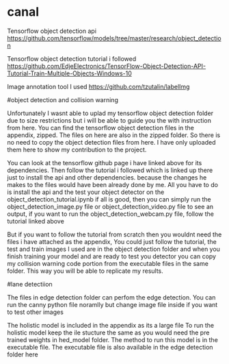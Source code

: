 # canal
Tensorflow object detection api
https://github.com/tensorflow/models/tree/master/research/object_detection

Tensorflow object detection tutorial i followed
https://github.com/EdjeElectronics/TensorFlow-Object-Detection-API-Tutorial-Train-Multiple-Objects-Windows-10

Image annotation tool I used
https://github.com/tzutalin/labelImg

#object detection and collision warning

Unfortunately I wasnt able to uplad my tensorflow object detection folder due to size restrictions but i will be able to guide you the with instruction from here.
You can find the tensorflow object detection files in the appendix, zipped.
The files on here are also in the zipped folder. So there is no need to copy the object detection files from here.
I have only uploaded them here to show my contribution to the project.

You can look at the tensorflow github page i have linked above for its dependencies.
Then follow the tutorial i followed which is linked up there just to install the api and other dependencies. 
because the changes he makes to the files would have been already done by me. 
All you have to do is install the api and the test your object detector on the object_detection_tutorial.ipynb
if all is good, then you can simply run the object_detection_image.py file or object_detection_video.py file to see an output,
if you want to run the object_detection_webcam.py file, follow the tutorial linked above

But if you want to follow the tutorial from scratch then you wouldnt need the files i have attached as the appendix,
You could just follow the tutorial, the test and train images I used are in the object detection folder and when you finish training 
your model and are ready to test you detector you can copy my collision warning code portion from the executable files in the same folder.
This way you will be able to replicate my results.


#lane detectiion

The files in edge detection folder can perfom the edge detection.
You can run the canny python file noramlly but change image file inside if you want to test other images

The holistic model is included in the appendix as its a large file
To run the holistic model keep the ile stucture the same as you would need the pre trained weights in hed_model folder. 
The method to run this model is in the executable file. The executable file is also available in the edge detection folder here

